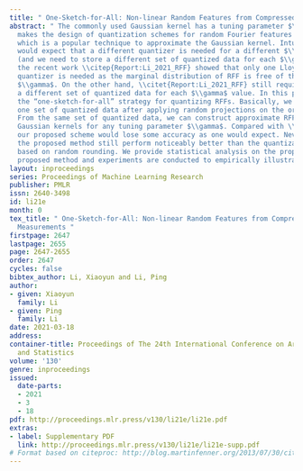 ```yaml
---
title: " One-Sketch-for-All: Non-linear Random Features from Compressed Linear Measurements "
abstract: " The commonly used Gaussian kernel has a tuning parameter $\\gamma$. This
  makes the design of quantization schemes for random Fourier features (RFF) challenging,
  which is a popular technique to approximate the Gaussian kernel. Intuitively one
  would expect that a different quantizer is needed for a different $\\gamma$ value
  (and we need to store a different set of quantized data for each $\\gamma$). Fortunately,
  the recent work \\citep{Report:Li_2021_RFF} showed that only one Lloyd-Max (LM)
  quantizer is needed as the marginal distribution of RFF is free of the tuning parameter
  $\\gamma$. On the other hand, \\citet{Report:Li_2021_RFF} still required to store
  a different set of quantized data for each $\\gamma$ value. In this paper, we adopt
  the “one-sketch-for-all” strategy for quantizing RFFs. Basically, we only store
  one set of quantized data after applying random projections on the original data.
  From the same set of quantized data, we can construct approximate RFFs to approximate
  Gaussian kernels for any tuning parameter $\\gamma$. Compared with \\citet{Report:Li_2021_RFF},
  our proposed scheme would lose some accuracy as one would expect. Nevertheless,
  the proposed method still perform noticeably better than the quantization scheme
  based on random rounding. We provide statistical analysis on the properties of the
  proposed method and experiments are conducted to empirically illustrate its effectiveness. "
layout: inproceedings
series: Proceedings of Machine Learning Research
publisher: PMLR
issn: 2640-3498
id: li21e
month: 0
tex_title: " One-Sketch-for-All: Non-linear Random Features from Compressed Linear
  Measurements "
firstpage: 2647
lastpage: 2655
page: 2647-2655
order: 2647
cycles: false
bibtex_author: Li, Xiaoyun and Li, Ping
author:
- given: Xiaoyun
  family: Li
- given: Ping
  family: Li
date: 2021-03-18
address: 
container-title: Proceedings of The 24th International Conference on Artificial Intelligence
  and Statistics
volume: '130'
genre: inproceedings
issued:
  date-parts:
  - 2021
  - 3
  - 18
pdf: http://proceedings.mlr.press/v130/li21e/li21e.pdf
extras:
- label: Supplementary PDF
  link: http://proceedings.mlr.press/v130/li21e/li21e-supp.pdf
# Format based on citeproc: http://blog.martinfenner.org/2013/07/30/citeproc-yaml-for-bibliographies/
---
```

